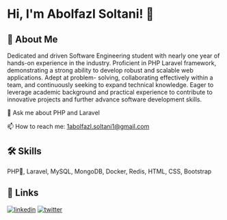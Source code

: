 
# Hi, I'm Abolfazl Soltani! 👋


## 🚀 About Me
Dedicated and driven Software Engineering student with nearly one
year of hands-on experience in the industry. Proficient in PHP Laravel framework, demonstrating a strong ability to
develop robust and scalable web applications. Adept at problem-
solving, collaborating effectively within a team, and continuously
seeking to expand technical knowledge. Eager to leverage academic
background and practical experience to contribute to innovative
projects and further advance software development skills.

💬 Ask me about PHP and Laravel

📫 How to reach me: 1abolfazl.soltani1@gmail.com

## 🛠 Skills
PHP🐘, Laravel, MySQL, MongoDB, Docker, Redis, HTML, CSS, Bootstrap


## 🔗 Links
[![linkedin](https://img.shields.io/badge/linkedin-0A66C2?style=for-the-badge&logo=linkedin&logoColor=white)](https://www.linkedin.com/in/abolfazlsoltani)
[![twitter](https://img.shields.io/badge/twitter-1DA1F2?style=for-the-badge&logo=twitter&logoColor=white)](https://twitter.com/amoo_soli)

